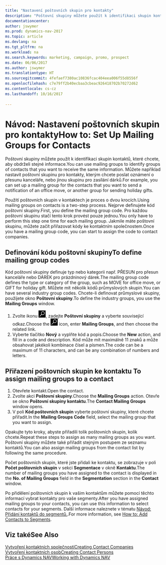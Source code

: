 ```yaml
---
title: "Nastavení poštovních skupin pro kontakty"
description: "Poštovní skupiny můžete použít k identifikaci skupin kontaktů, které chcete, aby obdrželi stejné informace, například marketingové kampaně a promo akce."
documentationcenter: 
author: jswymer
ms.prod: dynamics-nav-2017
ms.topic: article
ms.devlang: na
ms.tgt_pltfrm: na
ms.workload: na
ms.search.keywords: marketing, campaign, promo, prospect
ms.date: 06/06/2017
ms.author: jswymer
ms.translationtype: HT
ms.sourcegitcommit: 4fefaef7380ac10836fcac404eea006f55d8556f
ms.openlocfilehash: c7e79ff2b40ecbaa3cbeac926418702b70272d62
ms.contentlocale: cs-cz
ms.lasthandoff: 10/16/2017

---
```

# <a name="how-to-set-up-mailing-groups-for-contacts"></a><span data-ttu-id="73e98-103">Návod: Nastavení poštovních skupin pro kontakty</span><span class="sxs-lookup"><span data-stu-id="73e98-103">How to: Set Up Mailing Groups for Contacts</span></span>
<span data-ttu-id="73e98-104">Poštovní skupiny můžete použít k identifikaci skupin kontaktů, které chcete, aby obdrželi stejné informace.</span><span class="sxs-lookup"><span data-stu-id="73e98-104">You can use mailing groups to identify groups of contacts that you want to receive the same information.</span></span> <span data-ttu-id="73e98-105">Můžete například nastavit poštovní skupinu pro kontakty, kterým chcete poslat oznámení o přesunu kanceláře, nebo jinou skupinu pro zasílání dárků.</span><span class="sxs-lookup"><span data-stu-id="73e98-105">For example, you can set up a mailing group for the contacts that you want to send a notification of an office move, or another group for sending holiday gifts.</span></span>

<span data-ttu-id="73e98-106">Použití poštovních skupin v kontaktech je proces o dvou krocích.</span><span class="sxs-lookup"><span data-stu-id="73e98-106">Using mailing groups on contacts is a two-step process.</span></span> <span data-ttu-id="73e98-107">Nejprve definujete kód poštovní skupiny.</span><span class="sxs-lookup"><span data-stu-id="73e98-107">First, you define the mailing group code.</span></span> <span data-ttu-id="73e98-108">Pro každou poštovní skupinu stačí tento krok provést pouze jednou.</span><span class="sxs-lookup"><span data-stu-id="73e98-108">You only have to perform this step one time for each mailing group.</span></span> <span data-ttu-id="73e98-109">Jakmile máte poštovní skupinu, můžete začít přiřazovat kódy ke kontaktním společnostem.</span><span class="sxs-lookup"><span data-stu-id="73e98-109">Once you have a mailing group code, you can start to assign the code to contact companies.</span></span>

## <a name="to-define-mailing-group-codes"></a><span data-ttu-id="73e98-110">Definování kódu poštovní skupiny</span><span class="sxs-lookup"><span data-stu-id="73e98-110">To define mailing group codes</span></span>
<span data-ttu-id="73e98-111">Kód poštovní skupiny definuje typ nebo kategorii např. PŘESUN pro přesun kanceláře nebo DÁREK pro prázdninový dárek.</span><span class="sxs-lookup"><span data-stu-id="73e98-111">The mailing group code defines the type or category of the group, such as MOVE for office move, or GIFT for holiday gift.</span></span> <span data-ttu-id="73e98-112">Můžete mít několik kódů průmyslových skupin.</span><span class="sxs-lookup"><span data-stu-id="73e98-112">You can have several industry group codes.</span></span> <span data-ttu-id="73e98-113">Chcete-li definovat průmyslové skupiny, použijete okno **Poštovní skupiny**.</span><span class="sxs-lookup"><span data-stu-id="73e98-113">To define the industry groups, you use the **Mailing Groups** window.</span></span>

1. <span data-ttu-id="73e98-114">Zvolte ikonu ![Vyhledat stránku nebo sestavu](media/ui-search/search_small.png "Ikona Vyhledat stránku nebo sestavu"), zadejte **Poštovní skupiny** a vyberte související odkaz.</span><span class="sxs-lookup"><span data-stu-id="73e98-114">Choose the ![Search for Page or Report](media/ui-search/search_small.png "Search for Page or Report icon") icon, enter **Mailing Groups**, and then choose the related link.</span></span>
2. <span data-ttu-id="73e98-115">Vyberte tlačítko **Nový** a vyplňte kód a popis.</span><span class="sxs-lookup"><span data-stu-id="73e98-115">Choose the **New** action, and fill in a code and description.</span></span> <span data-ttu-id="73e98-116">Kód může mít maximálně 11 znaků a může obsahovat jakékoli kombinace čísel a písmen.</span><span class="sxs-lookup"><span data-stu-id="73e98-116">The code can be a maximum of 11 characters, and can be any combination of numbers and letters.</span></span>

## <span data-ttu-id="73e98-117"><a name="AssignMailGroupContact"></a> Přiřazení poštovních skupin ke kontaktu</span><span class="sxs-lookup"><span data-stu-id="73e98-117"><a name="AssignMailGroupContact"></a> To assign mailing groups to a contact</span></span>
1. <span data-ttu-id="73e98-118">Otevřete kontakt.</span><span class="sxs-lookup"><span data-stu-id="73e98-118">Open the contact.</span></span>
2. <span data-ttu-id="73e98-119">Zvolte akci **Poštovní skupiny**.</span><span class="sxs-lookup"><span data-stu-id="73e98-119">Choose the **Mailing Groups** action.</span></span> <span data-ttu-id="73e98-120">Otevře se okno **Poštovní skupiny kontaktu**.</span><span class="sxs-lookup"><span data-stu-id="73e98-120">The **Contact Mailing Groups** window opens.</span></span>
3. <span data-ttu-id="73e98-121">V poli **Kód poštovních skupin** vyberte poštovní skupiny, které chcete přiřadit.</span><span class="sxs-lookup"><span data-stu-id="73e98-121">In the **Mailing Groups Code** field, select the mailing group that you want to assign.</span></span>

<span data-ttu-id="73e98-122">Opakujte tyto kroky, abyste přiřadili tolik poštovních skupin, kolik chcete.</span><span class="sxs-lookup"><span data-stu-id="73e98-122">Repeat these steps to assign as many mailing groups as you want.</span></span> <span data-ttu-id="73e98-123">Poštovní skupiny můžete také přiřadit stejným postupem ze seznamu kontaktů.</span><span class="sxs-lookup"><span data-stu-id="73e98-123">You can also assign mailing groups from the contact list by following the same procedure.</span></span>

<span data-ttu-id="73e98-124">Počet poštovních skupin, které jste přidali ke kontaktu, se zobrazuje v poli **Počet poštovních skupin** v sekci **Segmentace** v okně **Kontaktu**.</span><span class="sxs-lookup"><span data-stu-id="73e98-124">The number of mailing groups you have assigned to the contact is displayed in the **No. of Mailing Groups** field in the **Segmentation** section in the **Contact** window.</span></span>

<span data-ttu-id="73e98-125">Po přidělení poštovních skupin k vašim kontaktům můžete pomocí těchto informací vybrat kontakty pro vaše segmenty.</span><span class="sxs-lookup"><span data-stu-id="73e98-125">After you have assigned mailing groups to your contacts, you can use this information to select contacts for your segments.</span></span> <span data-ttu-id="73e98-126">Další informace naleznete v tématu [Návod: Přidání kontaktů do segmentů.](marketing-add-contact-segment.md).</span><span class="sxs-lookup"><span data-stu-id="73e98-126">For more information, see [How to: Add Contacts to Segments](marketing-add-contact-segment.md).</span></span>

## <a name="see-also"></a><span data-ttu-id="73e98-127">Viz také</span><span class="sxs-lookup"><span data-stu-id="73e98-127">See Also</span></span>
[<span data-ttu-id="73e98-128">Vytvoření kontaktních společností</span><span class="sxs-lookup"><span data-stu-id="73e98-128">Creating Contact Companies</span></span>](marketing-create-contact-companies.md)  
[<span data-ttu-id="73e98-129">Vytvoření kontaktních osob</span><span class="sxs-lookup"><span data-stu-id="73e98-129">Creating Contact Persons</span></span>](marketing-create-contact-persons.md)  
[<span data-ttu-id="73e98-130">Práce s Dynamics NAV</span><span class="sxs-lookup"><span data-stu-id="73e98-130">Working with Dynamics NAV</span></span>](ui-work-product.md)

